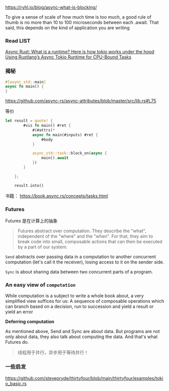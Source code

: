 
https://ryhl.io/blog/async-what-is-blocking/

To give a sense of scale of how much time is too much, a good rule of thumb is no more than 10 to 100 microseconds between each .await. That said, this depends on the kind of application you are writing

### Read LIST

[Async Rust: What is a runtime? Here is how tokio works under the hood](https://kerkour.com/rust-async-await-what-is-a-runtime)
[Using Rustlang’s Async Tokio Runtime for CPU-Bound Tasks](https://thenewstack.io/using-rustlangs-async-tokio-runtime-for-cpu-bound-tasks/)

### 揭秘

~~~rust
#[async_std::main]
async fn main() {
}
~~~
https://github.com/async-rs/async-attributes/blob/master/src/lib.rs#L75

等价
~~~rust
let result = quote! {
        #vis fn main() #ret {
            #(#attrs)*
            async fn main(#inputs) #ret {
                #body
            }

            async_std::task::block_on(async {
                main().await
            })
        }

    };

    result.into()
~~~

书籍： https://book.async.rs/concepts/tasks.html

### Futures
Futures 是在计算上的抽象
> Futures abstract over computation. They describe the "what", independent of the "where" and the "when". For that, they aim to break code into small, composable actions that can then be executed by a part of our system. 

`Send` abstracts over passing data in a computation to another concurrent computation (let's call it the receiver), losing access to it on the sender side.

`Sync` is about sharing data between two concurrent parts of a program.

### An easy view of `computation`

While computation is a subject to write a whole book about, a very simplified view suffices for us: A sequence of composable operations which can branch based on a decision, run to succession and yield a result or yield an error

**Deferring computation**

As mentioned above, Send and Sync are about data. But programs are not only about data, they also talk about computing the data. And that's what Futures do.

> 线程用于并行，异步用于等待并行！

### 一些启发
https://github.com/stevepryde/thirtyfour/blob/main/thirtyfour/examples/tokio_basic.rs
